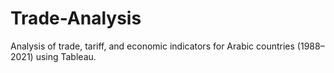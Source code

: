 # Trade-Analysis
Analysis of trade, tariff, and economic indicators for Arabic countries (1988–2021) using Tableau.
